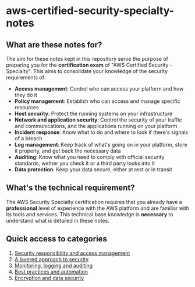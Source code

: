 # aws-certified-security-specialty-notes
## What are these notes for?
The aim for these notes kept in this repository serve the purpose of preparing you for the **certification exam** of "AWS Certified Security - Specialty". This aims to consolidate your knowledge of the security requirements of:
- **Access management**: Control who can access your platform and how they do it
- **Policy management**: Establish who can access and manage specific resources
- **Host security**: Protect the running systems on your infrastructure
- **Network and application security**: Control the security of your traffic and communications, and the applications running on your platform
- **Incident response**: Know what to do and where to look if there's signals of a breach
- **Log management**: Keep track of what's going on in your platform, store it properly, and get back the necessary data
- **Auditing**: Know what you need to comply with official security standards, wether you check it or a third party looks into it
- **Data protection**: Keep your data secure, either at rest or in transit

## What's the technical requirement?
The AWS Security Specialty certification requires that you already have a **professional** level of experience with the AWS platform and are familiar with its tools and services. This technical base knowledge is **necessary** to understand what is detailed in these notes.

## Quick access to categories
1. [Security responsibility and access management](https://github.com/ivanol55/aws-certified-security-specialty-notes//tree/main/access-management/)
2. [A layered approach to security](https://github.com/ivanol55/aws-certified-security-specialty-notes//tree/main/layered-approach/)
3. [Monitoring, logging and auditing](https://github.com/ivanol55/aws-certified-security-specialty-notes//tree/main/monitoring-logging-auditing/)
4. [Best practices and automation](https://github.com/ivanol55/aws-certified-security-specialty-notes//tree/main/best-practices-and-automation/)
5. [Encryption and data security](https://github.com/ivanol55/aws-certified-security-specialty-notes//tree/main/encryption-data-security/)
